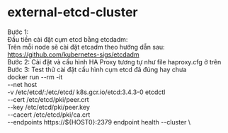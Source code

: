 # external-etcd-cluster
Bước 1: \
Đầu tiền cài đặt cụm etcd bằng etcdadm: \
Trên mỗi node sẽ cài đặt etcadm theo hướng dẫn sau: \
https://github.com/kubernetes-sigs/etcdadm \
Bước 2: Cài đặt và cấu hình HA Proxy tương tự như file haproxy.cfg ở trên \
Bước 3: Test thử cài đặt cấu hình cụm etcd đã đúng hay chưa\
docker run --rm -it \
--net host \
-v /etc/etcd/:/etc/etcd/ k8s.gcr.io/etcd:3.4.3-0 etcdctl \
--cert /etc/etcd/pki/peer.crt \
--key /etc/etcd/pki/peer.key \
--cacert /etc/etcd/pki/ca.crt \
--endpoints https://${HOST0}:2379 endpoint health --cluster \

